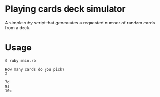 # Playing cards deck simulator
A simple ruby script that genearates a requested number of random cards from a deck.

# Usage
```
$ ruby main.rb

How many cards do you pick?
3

7d
9s
10c
```
